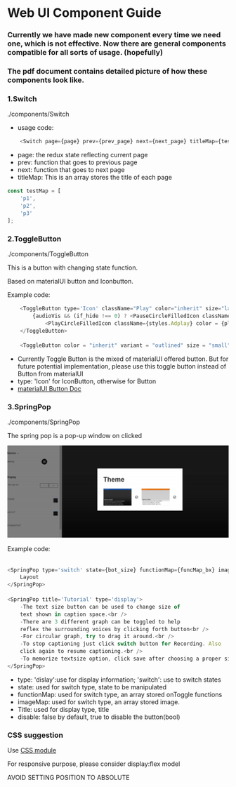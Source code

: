 # Web UI Component Guide

### Currently we have made new component every time we need one, which is not effective. Now there are general components compatible for all sorts of usage. (hopefully)
### The pdf document contains detailed picture of how these components look like.

### 1.Switch

./components/Switch

* usage code:

```javascript
    <Switch page={page} prev={prev_page} next={next_page} titleMap={testMap} />
```
* page: the redux state reflecting current page
* prev: function that goes to previous page
* next: function that goes to next page
* titleMap: This is an array stores the title of each page

```javascript
const testMap = [
    'p1',
    'p2',
    'p3'
];
```

### 2.ToggleButton

./components/ToggleButton

This is a button with changing state function.

Based on materialUI button and Iconbutton.

Example code:

```javascript
    <ToggleButton type='Icon' className="Play" color="inherit" size="large" disabled = {(if_hide === 0)} onClick={() => dispatch(audiovis_flip())}>
        {audioVis && (if_hide !== 0) ? <PauseCircleFilledIcon className="pause" color = {play_color} /> :
            <PlayCircleFilledIcon className={styles.Adplay} color = {play_color} />}
    </ToggleButton>

    <ToggleButton color = "inherit" variant = "outlined" size = "small" onClick={() => dispatch(props.increment())}>+</ToggleButton>

```

* Currently Toggle Button is the mixed of materialUI offered button. But for future potential implementation, please use this toggle button instead of Button from materialUI
* type: 'Icon' for IconButton, otherwise for Button
* [materialUI Button Doc](https://material-ui.com/components/buttons/)

### 3.SpringPop

./components/SpringPop

The spring pop is a pop-up window on clicked

![](./image/SpringPopAppOne.png)

Example code:

```javascript

<SpringPop type='switch' state={bot_size} functionMap={funcMap_bx} imageMap={imageMap_bx} >
    Layout
</SpringPop>

<SpringPop title='Tutorial' type='display'>
    -The text size button can be used to change size of
    text shown in caption space.<br />
    -There are 3 different graph can be toggled to help
    reflex the surrounding voices by clicking forth button<br />
    -For circular graph, try to drag it around.<br />
    -To stop captioning just click switch button for Recording. Also
    click again to resume captioning.<br />
    -To memorize textsize option, click save after choosing a proper size of the text.
</SpringPop>

```
* type: 'dislay':use for display information; 'switch': use to switch states
* state: used for switch type, state to be manipulated
* functionMap: used for switch type, an array stored onToggle functions
* imageMap: used for switch type, an array stored image.
* Title: used for display type, title
* disable: false by default, true to disable the button(bool)


### CSS suggestion

Use [CSS module](https://github.com/css-modules/css-modules)

For responsive purpose, please consider display:flex model

AVOID SETTING POSITION TO ABSOLUTE  
